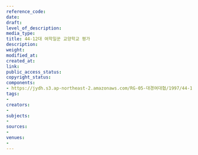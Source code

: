 ```yaml
---
reference_code: 
date: 
draft: 
level_of_description: 
media_type: 
title: 44-12대 여학일꾼 교양학교 평가
description: 
weight: 
modified_at: 
created_at: 
link: 
public_access_status: 
copyright_status: 
components:
- https://jydh.s3.ap-northeast-2.amazonaws.com/RG-05-대경여대협/1997/44-12대+여학일꾼+교양학교+평가.pdf
tags:
- 
creators:
- 
subjects:
- 
sources:
- 
venues:
- 
---
```

